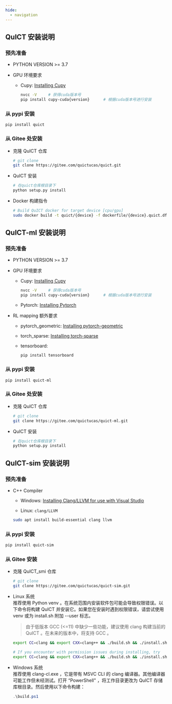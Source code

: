```yaml
---
hide:
  - navigation
---
```


## QuICT 安装说明

### 预先准备

- PYTHON VERSION >= 3.7
- GPU 环境要求
  
    - Cupy: [Installing Cupy](https://docs.cupy.dev/en/stable/install.html)
        
        ```sh
        nvcc -V     # 获得cuda版本号
        pip install cupy-cuda{version}      # 根据cuda版本号进行安装
        ```

### 从 pypi 安装

``` shell
pip install quict
```

### 从 Gitee 处安装

- 克隆 QuICT 仓库

    ``` sh
    # git clone
    git clone https://gitee.com/quictucas/quict.git
    ```

- QuICT 安装
    
    ``` sh
    # 在quict仓库根目录下
    python setup.py install
    ```

- Docker 构建指令
    
    ``` sh
    # Build QuICT docker for target device [cpu/gpu]
    sudo docker build -t quict/{device} -f dockerfile/{device}.quict.df .
    ```

## QuICT-ml 安装说明

### 预先准备

- PYTHON VERSION >= 3.7

- GPU 环境要求

    - Cupy: [Installing Cupy](https://docs.cupy.dev/en/stable/install.html)
        
        ```sh
        nvcc -V     # 获得cuda版本号
        pip install cupy-cuda{version}      # 根据cuda版本号进行安装
        ```
    
    - Pytorch: [Installing Pytorch](https://pytorch.org/get-started/locally/)

- RL mapping 额外要求

    - pytorch_geometric: [Installing pytorch-geometric](https://pytorch-geometric.readthedocs.io/en/latest/install/installation.html)
    - torch_sparse: [Installing torch-sparse](https://pypi.org/project/torch-sparse/)
    - tensorboard:

        ``` shell
        pip install tensorboard
        ```

### 从 pypi 安装

``` shell
pip install quict-ml
```

### 从 Gitee 处安装

- 克隆 QuICT 仓库

    ``` sh
    # git clone
    git clone https://gitee.com/quictucas/quict-ml.git
    ```

- QuICT 安装
    
    ``` sh
    # 在quict仓库根目录下
    python setup.py install
    ```

## QuICT-sim 安装说明

### 预先准备
- C++ Compiler
    - Windows: [Installing Clang/LLVM for use with Visual Studio](https://devblogs.microsoft.com/cppblog/clang-llvm-support-in-visual-studio/)

    - Linux: `clang/LLVM`
    ```sh
    sudo apt install build-essential clang llvm
    ```

### 从 pypi 安装

``` sh
pip install quict-sim
```

### 从 Gitee 安装
- 克隆 QuICT_smi 仓库
    ```sh
    # git clone
    git clone https://gitee.com/quictucas/quict-sim.git
    ```

- Linux 系统 \
推荐使用 Python venv 。在系统范围内安装软件包可能会导致权限错误。以下命令将构建 QuICT 并安装它。如果您在安装时遇到权限错误，请尝试使用 venv 或为 install.sh 附加 --user 标志。

    > 由于低版本 GCC (<=11) 中缺少一些功能，建议使用 clang 构建当前的 QuICT 。在未来的版本中，将支持 GCC 。
    ```sh
    export CC=clang && export CXX=clang++ && ./build.sh && ./install.sh

    # If you encounter with permission issues during installing, try
    export CC=clang && export CXX=clang++ && ./build.sh && ./install.sh --user
    ```

- Windows 系统 \
推荐使用 clang-cl.exe ，它是带有 MSVC CLI 的 clang 编译器。其他编译器可能工作但未经测试。打开 “PowerShell" ，将工作目录更改为 QuICT 存储库根目录。然后使用以下命令构建：

    ```powershell
    .\build.ps1
    ```

